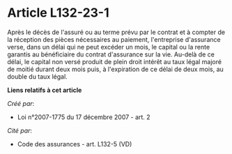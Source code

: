 # Article L132-23-1

Après le décès de l'assuré ou au terme prévu par le contrat et à compter de la réception des pièces nécessaires au paiement,
l'entreprise d'assurance verse, dans un délai qui ne peut excéder un mois, le capital ou la rente garantis au bénéficiaire du
contrat d'assurance sur la vie. Au-delà de ce délai, le capital non versé produit de plein droit intérêt au taux légal majoré
de moitié durant deux mois puis, à l'expiration de ce délai de deux mois, au double du taux légal.

**Liens relatifs à cet article**

_Créé par_:

  - Loi n°2007-1775 du 17 décembre 2007 - art. 2

_Cité par_:

  - Code des assurances - art. L132-5 (VD)
